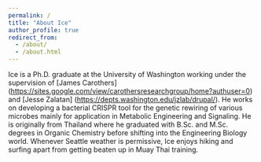 ```yaml
---
permalink: /
title: "About Ice"
author_profile: true
redirect_from: 
  - /about/
  - /about.html
---
```


Ice is a Ph.D. graduate at the University of Washington working under the supervision of [James Carothers] (https://sites.google.com/view/carothersresearchgroup/home?authuser=0) and [Jesse Zalatan] (https://depts.washington.edu/jzlab/drupal/). He works on developing a bacterial CRISPR tool for the genetic rewiring of various microbes mainly for application in Metabolic Engineering and Signaling. He is originally from Thailand where he graduated with B.Sc. and M.Sc. degrees in Organic Chemistry before shifting into the Engineering Biology world. Whenever Seattle weather is permissive, Ice enjoys hiking and surfing apart from getting beaten up in Muay Thai training.
